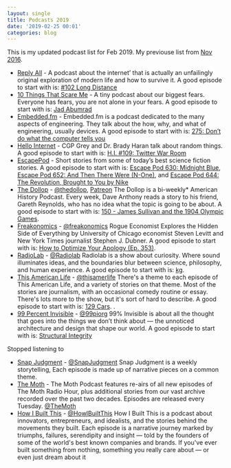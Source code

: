 ```yaml
---
layout: single
title: Podcasts 2019 
date: '2019-02-25 00:01'
categories: blog
---
```


This is my updated podcast list for Feb 2019. My previouse list from [Nov 2016](/podcasts). 

- [Reply All](https://www.gimletmedia.com/reply-all) - A podcast about the internet’ that is actually an unfailingly original exploration of modern life and how to survive it. A good episode to start with is: [#102 Long Distance](https://www.gimletmedia.com/reply-all/102-long-distance-parts-1-2)
- [10 Things That Scare Me](https://www.wnycstudios.org/shows/10-things-scare-me) - A tiny podcast about our biggest fears. Everyone has fears, you are not alone in your fears.  A good episode to start with is: [Jad Abumrad](https://www.wnycstudios.org/story/jad-abumrad-10-things-that-scare-me)
- [Embedded.fm](https://www.embedded.fm/) - Embedded.fm is a podcast dedicated to the many aspects of engineering. They talk about the how, why, and what of engineering, usually devices. A good episode to start with is: [275: Don’t do what the computer tells you](https://www.embedded.fm/episodes/275)
- [Hello Internet](http://www.hellointernet.fm/) - CGP Grey and Dr. Brady Haran talk about random things. A good episode to start with is: [H.I. #109: Twitter War Room](http://www.hellointernet.fm/podcast/109)
- [EscapePod](http://escapepod.org/) -  Short stories from some of today’s best science fiction stories. A good episode to start with is: [Escape Pod 630: Midnight Blue](http://escapepod.org/2018/05/31/escape-pod-630-midnight-blue-flashback-friday/), [Escape Pod 652: And Then There Were (N-One)](http://escapepod.org/2018/11/01/escape-pod-652-and-then-there-were-n-one-part-1/), and [Escape Pod 644: The Revolution, Brought to You by Nike](http://escapepod.org/2018/09/06/escape-pod-644-the-revolution-brought-to-you-by-nike-part-1/)
- [The Dollop](http://thedollop.net/wp/) - [@thedollop](https://twitter.com/thedollop), [Patreon](https://www.patreon.com/thedollop) The Dollop is a bi-weekly* American History Podcast. Every week, Dave Anthony reads a story to his friend, Gareth Reynolds, who has no idea what the topic is going to be about. A good episode to start with is: [150 - James Sullivan and the 1904 Olympic Games](https://thedollop.libsyn.com/150-james-sullivan-and-the-1904-olympic-games-live). 
- [Freakonomics](http://freakonomics.com/) - [@freakonomics](https://twitter.com/freakonomics) Rogue Economist Explores the Hidden Side of Everything by University of Chicago economist Steven Levitt and New York Times journalist Stephen J. Dubner. A good episode to start with is: [How to Optimize Your Apology (Ep. 353)](http://freakonomics.com/podcast/apologies/). 
- [RadioLab](http://www.radiolab.org/) - [@Radiolab](https://twitter.com/Radiolab) Radiolab is a show about curiosity. Where sound illuminates ideas, and the boundaries blur between science, philosophy, and human experience. A good episode to start with is: [kg](https://www.wnycstudios.org/story/kg).  
 - [This American Life](https://www.thisamericanlife.org/) - [@thisamerlife](https://twitter.com/thisamerlife) There's a theme to each episode of This American Life, and a variety of stories on that theme. Most of the stories are journalism, with an occasional comedy routine or essay. There's lots more to the show, but it's sort of hard to describe. A good episode to start with is: [129 Cars](https://www.thisamericanlife.org/513/129-cars).  .
- [99 Percent Invisible](http://99percentinvisible.org/) - [@99piorg](https://twitter.com/99piorg) 99% Invisible is about all the thought that goes into the things we don’t think about — the unnoticed architecture and design that shape our world. A good episode to start with is: [Structural Integrity](https://99percentinvisible.org/episode/structural-integrity-2/) 

Stopped listening to 

- [Snap Judgment](http://snapjudgment.org/) -  [@SnapJudgment](https://twitter.com/snapjudgment) Snap Judgment is a weekly storytelling, Each episode is made up of narrative pieces on a common theme. 
- [The Moth](https://themoth.org/podcast) -  The Moth Podcast features re-airs of all new episodes of The Moth Radio Hour, plus additional stories from our vast archive recorded over the past two decades. Episodes are released every Tuesday. [@TheMoth](https://twitter.com/TheMoth)
- [How I Built This](http://www.npr.org/podcasts/510313/how-i-built-this) - [@HowIBuiltThis](https://twitter.com/howibuiltthis) How I Built This is a podcast about innovators, entrepreneurs, and idealists, and the stories behind the movements they built. Each episode is a narrative journey marked by triumphs, failures, serendipity and insight — told by the founders of some of the world's best known companies and brands. If you've ever built something from nothing, something you really care about — or even just dream about it 
